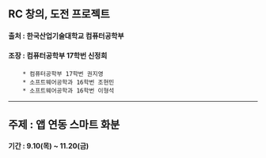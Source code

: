 ## RC 창의, 도전 프로젝트   
#### 출처 : 한국산업기술대학교 컴퓨터공학부   
#### 조장 : 컴퓨터공학부 17학번 신정희   
		* 컴퓨터공학부 17학번 권지영   
		* 소프트웨어공학과 16학번 조현민   
		* 소프트웨어공학과 16학번 이형석   

***   

## 주제 : 앱 연동 스마트 화분   
#### 기간 : 9.10(목) ~ 11.20(금)   
